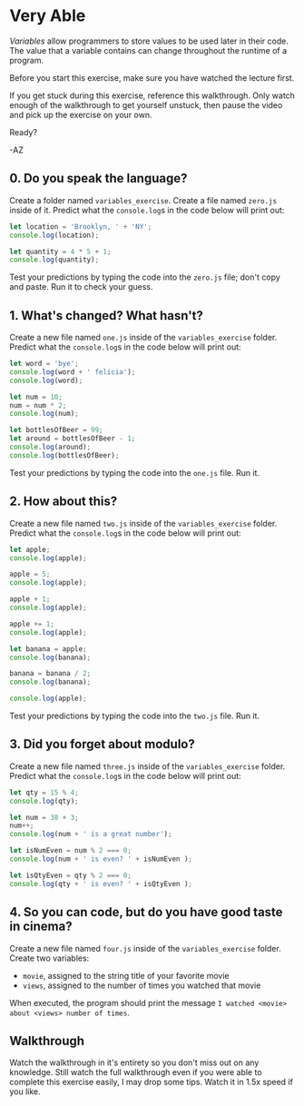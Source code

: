 # Very Able

_Variables_ allow programmers to store values to be used later in their code. The value that a variable contains can
change throughout the runtime of a program.

Before you start this exercise, make sure you have watched the lecture first.

If you get stuck during this exercise, reference this walkthrough. Only watch enough of the walkthrough to get yourself
unstuck, then pause the video and pick up the exercise on your own.

Ready?

-AZ

## 0. Do you speak the language?

Create a folder named `variables_exercise`. Create a file named `zero.js` inside of it. Predict what the `console.log`s
in the code below will print out:


```js
let location = 'Brooklyn, ' + 'NY';
console.log(location);

let quantity = 4 * 5 + 1;
console.log(quantity);
```

Test your predictions by typing the code into the `zero.js` file; don't copy and paste. Run it to check your guess.

## 1. What's changed? What hasn't?

Create a new file named `one.js` inside of the `variables_exercise` folder. Predict what the `console.log`s
in the code below will print out:

```js
let word = 'bye';
console.log(word + ' felicia');
console.log(word);

let num = 10; 
num = num * 2;
console.log(num);

let bottlesOfBeer = 99;
let around = bottlesOfBeer - 1;
console.log(around);
console.log(bottlesOfBeer);
```

Test your predictions by typing the code into the `one.js` file. Run it.

## 2. How about this?

Create a new file named `two.js` inside of the `variables_exercise` folder. Predict what the `console.log`s
in the code below will print out:

```js
let apple;
console.log(apple);

apple = 5;
console.log(apple);

apple + 1;
console.log(apple);

apple += 1;
console.log(apple);

let banana = apple;
console.log(banana);

banana = banana / 2;
console.log(banana);

console.log(apple);
```

Test your predictions by typing the code into the `two.js` file. Run it.

## 3. Did you forget about modulo?

Create a new file named `three.js` inside of the `variables_exercise` folder. Predict what the `console.log`s
in the code below will print out:

```js
let qty = 15 % 4;
console.log(qty);

let num = 38 + 3;
num++;
console.log(num + ' is a great number');

let isNumEven = num % 2 === 0;
console.log(num + ' is even? ' + isNumEven );

let isQtyEven = qty % 2 === 0;
console.log(qty + ' is even? ' + isQtyEven );
```

## 4. So you can code, but do you have good taste in cinema?

Create a new file named `four.js` inside of the `variables_exercise` folder. Create two variables:

* `movie`, assigned to the string title of your favorite movie
* `views`, assigned to the number of times you watched that movie

When executed, the program should print the message `I watched <movie> about <views> number of times`.

## Walkthrough

Watch the walkthrough in it's entirety so you don't miss out on any knowledge. Still watch the full walkthrough even if
you were able to complete this exercise easily, I may drop some tips. Watch it in 1.5x speed if you like.

